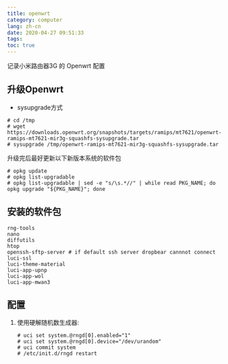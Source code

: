 ```yaml
---
title: openwrt
category: computer
lang: zh-cn
date: 2020-04-27 09:51:33
tags:
toc: true
---
```


记录小米路由器3G 的 Openwrt 配置


## 升级Openwrt

* sysupgrade方式
```console
# cd /tmp
# wget https://downloads.openwrt.org/snapshots/targets/ramips/mt7621/openwrt-ramips-mt7621-mir3g-squashfs-sysupgrade.tar
# sysupgrade /tmp/openwrt-ramips-mt7621-mir3g-squashfs-sysupgrade.tar
```

升级完后最好更新以下新版本系统的软件包
```console
# opkg update
# opkg list-upgradable
# opkg list-upgradable | sed -e "s/\s.*//" | while read PKG_NAME; do opkg upgrade "${PKG_NAME}"; done
```


## 安装的软件包

```
rng-tools
nano
diffutils
htop
openssh-sftp-server # if default ssh server dropbear cannnot connect
luci-ssl
luci-theme-material
luci-app-upnp
luci-app-wol
luci-app-mwan3
```

## 配置

1. 使用硬解随机数生成器:
   ```console
   # uci set system.@rngd[0].enabled="1"
   # uci set system.@rngd[0].device="/dev/urandom"
   # uci commit system
   # /etc/init.d/rngd restart
   ```